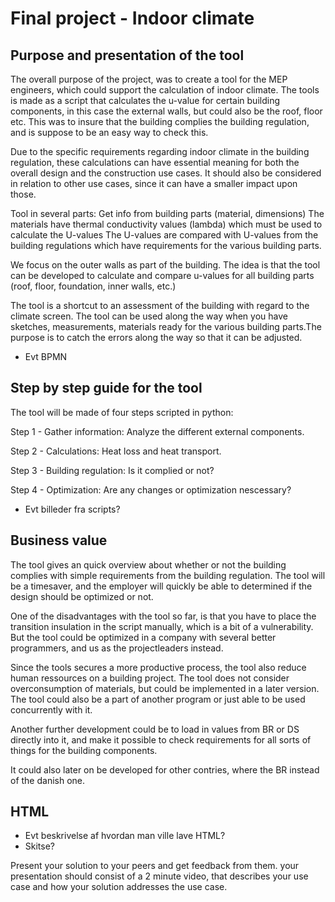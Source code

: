 
# Final project - Indoor climate 

## Purpose and presentation of the tool

The overall purpose of the project, was to create a tool for the MEP engineers, which could support the calculation of indoor climate. 
The tools is made as a script that calculates the u-value for certain building components, in this case the external walls, but could also be the roof, floor etc. This was to insure that the building complies the building regulation, and is suppose to be an easy way to check this. 

Due to the specific requirements regarding indoor climate in the building regulation, these calculations can have essential meaning for both the overall design and the construction use cases. It should also be considered in relation to other use cases, since it can have a smaller impact upon those.

Tool in several parts:
Get info from building parts (material, dimensions)
The materials have thermal conductivity values (lambda) which must be used to calculate the U-values
The U-values are compared with U-values from the building regulations which have requirements for the various building parts.

We focus on the outer walls as part of the building.
The idea is that the tool can be developed to calculate and compare u-values for all building parts (roof, floor, foundation, inner walls, etc.)

The tool is a shortcut to an assessment of the building with regard to the climate screen.
The tool can be used along the way when you have sketches, measurements, materials ready for the various building parts.The purpose is to catch the errors along the way so that it can be adjusted.

- Evt BPMN

## Step by step guide for the tool

The tool will be made of four steps scripted in python:

Step 1 - Gather information: Analyze the different external components.

Step 2 - Calculations: Heat loss and heat transport.

Step 3 - Building regulation: Is it complied or not?

Step 4 - Optimization: Are any changes or optimization nescessary?

- Evt billeder fra scripts?

## Business value

The tool gives an quick overview about whether or not the building complies with simple requirements from the building regulation. The tool will be a timesaver, and the employer will quickly be able to determined if the design should be optimized or not.

One of the disadvantages with the tool so far, is that you have to place the transition insulation in the script manually, which is a bit of a vulnerability. But the tool could be optimized in a company with several better programmers, and us as the projectleaders instead. 

Since the tools secures a more productive process, the tool also reduce human ressources on a building project. The tool does not consider overconsumption of materials, but could be implemented in a later version. The tool could also be a part of another program or just able to be used concurrently with it. 

Another further development could be to load in values from BR or DS directly into it, and make it possible to check requirements for all sorts of things for the building components. 

It could also later on be developed for other contries, where the BR instead of the danish one. 

## HTML
- Evt beskrivelse af hvordan man ville lave HTML?
- Skitse?

Present your solution to your peers and get feedback from them. your presentation should consist of a 2 minute video, that describes your use case and how your solution addresses the use case.

